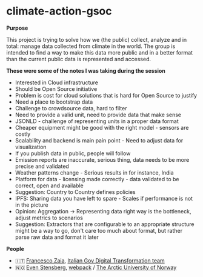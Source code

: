 # climate-action-gsoc

**Purpose**

This project is trying to solve how we (the public) collect, analyze and in total: manage data collected from climate in the world. The group is intended to find a way to make this data more public and in a better format than the current public data is represented and accessed.


**These were some of the notes I was taking during the session**

- Interested in Cloud infrastructure
- Should be Open Source initiative
- Problem is cost for cloud solutions that is hard for Open Source to justify
- Need a place to bootstrap data
- Challenge to crowdsource data, hard to filter
- Need to provide a valid unit, need to provide data that make sense
- JSONLD - challenge of representing units in a proper data format
- Cheaper equipment might be good with the right model - sensors are costly
- Scalability and backend is main pain point - Need to adjust data for visualization
- If you publish data in public, people will follow
- Emission reports are inaccurate, serious thing, data needs to be more precise and validated
- Weather patterns change - Serious results in for instance, India
- Platform for data - licensing made correctly - data validated to be correct, open and             available
- Suggestion: Country to Country defines policies
- IPFS: Sharing data you have left to spare - Scales if performance is not in the picture
- Opinion: Aggregation -> Representing data right way is the bottleneck, adjust metrics to          scenarios
- Suggestion: Extractors that are configurable to an appropriate structure might be a way to go, don't care too much about format, but rather parse raw data and format it later

**People**

- :it: [Francesco Zaia](https://twitter.com/francescozaia), [Italian Gov Digital Transformation team](https://teamdigitale.governo.it/en/)
- :norway: [Even Stensberg](https://twitter.com/francescozaia), [webpack](https://webpack.js.org/) / [The Arctic University of Norway](https://en.uit.no/om/enhet/forsiden?p_dimension_id=210108)

